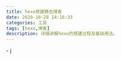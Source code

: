 ```yaml
---
title: hexo搭建静态博客 
date: 2020-10-28 14:16:33 
categories: 工具 
tags: [hexo,博客] 
description: 详细讲解hexo的搭建过程及基础用法。
---
```








\- [j](https://blog.csdn.net/wilson27/article/details/90339765)